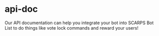 # api-doc
Our API documentation can help you integrate your bot into SCARPS Bot List to do things like vote lock commands and reward your users!
